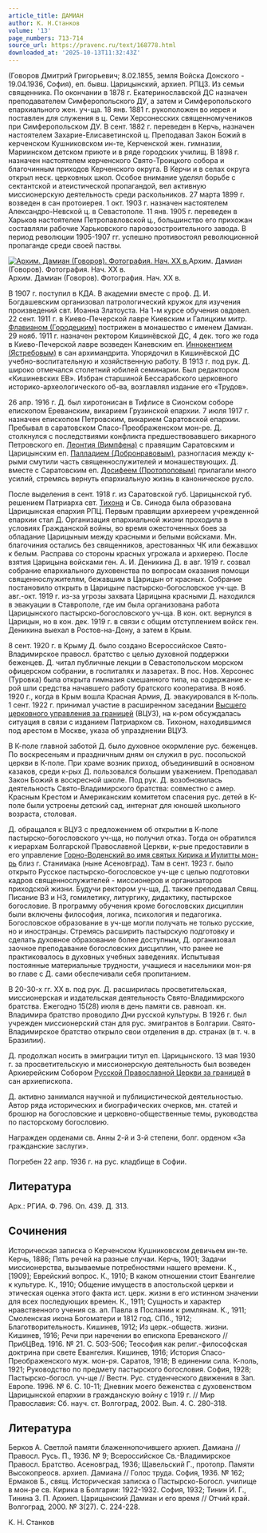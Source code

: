 ```yaml
---
article_title: ДАМИАН
author: К. Н.Станков
volume: '13'
page_numbers: 713-714
source_url: https://pravenc.ru/text/168778.html
downloaded_at: '2025-10-13T11:32:43Z'
---
```


(Говоров Дмитрий Григорьевич; 8.02.1855, земля Войска Донского - 19.04.1936, София), еп. бывш. Царицынский, архиеп. РПЦЗ. Из семьи священника. По окончании в 1878 г. Екатеринославской ДС назначен преподавателем Симферопольского ДУ, а затем и Симферопольского епархиального жен. уч-ща. 18 янв. 1881 г. рукоположен во иерея и поставлен для служения в ц. Семи Херсонесских священномучеников при Симферопольском ДУ. В сент. 1882 г. переведен в Керчь, назначен настоятелем Захарие-Елисаветинской ц. Преподавал Закон Божий в керченском Кушниковском ин-те, Керченской жен. гимназии, Мариинском детском приюте и в ряде городских училищ. В 1898 г. назначен настоятелем керченского Свято-Троицкого собора и благочинным приходов Керченского округа. В Керчи и в селах округа открыл неск. церковных школ. Особое внимание уделял борьбе с сектантской и атеистической пропагандой, вел активную миссионерскую деятельность среди раскольников. 27 марта 1899 г. возведен в сан протоиерея. 1 окт. 1903 г. назначен настоятелем Александро-Невской ц. в Севастополе. 11 янв. 1905 г. переведен в Харьков настоятелем Петропавловской ц., большинство его прихожан составляли рабочие Харьковского паровозостроительного завода. В период революции 1905-1907 гг. успешно противостоял революционной пропаганде среди своей паствы.

[![Архим. Дамиан (Говоров). Фотография. Нач. ХХ в.](https://pravenc.ru/data/922/475/1234/i200.jpg "Кликните для увеличения картинки")](https://pravenc.ru/data/922/475/1234/i400.jpg)Архим. Дамиан (Говоров). Фотография. Нач. ХХ в.  
Архим. Дамиан (Говоров). Фотография. Нач. ХХ в.

В 1907 г. поступил в КДА. В академии вместе с проф. Д. И. Богдашевским организовал патрологический кружок для изучения произведений свт. Иоанна Златоуста. На 1-м курсе обучения овдовел. 22 сент. 1911 г. в Киево-Печерской лавре Киевским и Галицким митр. [Флавианом (Городецким)](<https://pravenc.ru/text/Флавианом (Городецким).html>) пострижен в монашество с именем Дамиан. 29 нояб. 1911 г. назначен ректором Кишинёвской ДС, 4 дек. того же года в Киево-Печерской лавре возведен Каневским еп. [Иннокентием (Ястребовым)](<https://pravenc.ru/text/Иннокентием (Ястребовым).html>) в сан архимандрита. Упорядочил в Кишинёвской ДС учебно-воспитательную и хозяйственную работу. В 1913 г. под рук. Д. широко отмечался столетний юбилей семинарии. Был редактором «Кишиневских ЕВ». Избран старшиной Бессарабского церковного историко-археологического об-ва, возглавлял издание его «Трудов».

26 апр. 1916 г. Д. был хиротонисан в Тифлисе в Сионском соборе епископом Ереванским, викарием Грузинской епархии. 7 июля 1917 г. назначен епископом Петровским, викарием Саратовской епархии. Пребывал в саратовском Спасо-Преображенском мон-ре. Д. столкнулся с последствиями конфликта предшествовавшего викарного Петровского еп. [Леонтия (Вимпфена)](<https://pravenc.ru/text/Леонтия (Вимпфена).html>) с правящим Саратовским и Царицынским еп. [Палладием (Добронравовым)](<https://pravenc.ru/text/Палладием (Добронравовым).html>), разногласия между к-рыми смутили часть священнослужителей и монашествующих. Д. вместе с Саратовским еп. [Досифеем (Протопоповым)](<https://pravenc.ru/text/Досифеем (Протопоповым).html>) прилагали много усилий, стремясь вернуть епархиальную жизнь в каноническое русло.

После выделения в сент. 1918 г. из Саратовской губ. Царицынской губ. решением Патриарха свт. [Тихона](https://pravenc.ru/text/Тихон.html) и Св. Синода была образована Царицынская епархия РПЦ. Первым правящим архиереем учрежденной епархии стал Д. Организация епархиальной жизни проходила в условиях Гражданской войны, во время ожесточенных боев за обладание Царицыным между красными и белыми войсками. Мн. благочиния остались без священников, арестованных ЧК или бежавших к белым. Расправа со стороны красных угрожала и архиерею. После взятия Царицына войсками ген. А. И. Деникина Д. в авг. 1919 г. созвал собрание епархиального духовенства по вопросам оказания помощи священнослужителям, бежавшим в Царицын от красных. Собрание постановило открыть в Царицыне пастырско-богословское уч-ще. В авг.-окт. 1919 г. из-за угрозы захвата Царицына красными Д. находился в эвакуации в Ставрополе, где им была организована работа Царицынского пастырско-богословского уч-ща. В кон. окт. вернулся в Царицын, но в кон. дек. 1919 г. в связи с общим отступлением войск ген. Деникина выехал в Ростов-на-Дону, а затем в Крым.

8 сент. 1920 г. в Крыму Д. было создано Всероссийское Свято-Владимирское правосл. братство с целью духовной поддержки беженцев. Д. читал публичные лекции в Севастопольском морском офицерском собрании, в госпиталях и лазаретах. В пос. Нов. Херсонес (Туровка) была открыта гимназия смешанного типа, на содержание к-рой шли средства начавшего работу братского кооператива. В нояб. 1920 г., когда в Крым вошла Красная Армия, Д. эвакуировался в К-поль. 1 сент. 1922 г. принимал участие в расширенном заседании [Высшего церковного управления за границей](<https://pravenc.ru/text/Высшего церковного управления за границей.html>) (ВЦУЗ), на к-ром обсуждалась ситуация в связи с изданием Патриархом св. Тихоном, находившимся под арестом в Москве, указа об упразднении ВЦУЗ.

В К-поле главной заботой Д. было духовное окормление рус. беженцев. По воскресеньям и праздничным дням он служил в рус. посольской церкви в К-поле. При храме возник приход, объединивший в основном казаков, среди к-рых Д. пользовался большим уважением. Преподавал Закон Божий в воскресной школе. Под рук. Д. возобновилась деятельность Свято-Владимирского братства: совместно с амер. Красным Крестом и Американским комитетом спасения рус. детей в К-поле были устроены детский сад, интернат для юношей школьного возраста, столовая.

Д. обращался к ВЦУЗ с предложением об открытии в К-поле пастырско-богословского уч-ща, но получил отказ. Тогда он обратился к иерархам Болгарской Православной Церкви, к-рые предоставили в его управление [Горно-Воденский во имя святых Кирика и Иулитты мон-рь](<https://pravenc.ru/text/Горно-Воденский во имя святых Кирика и Иулитты мон-рь.html>) близ г. Станимака (ныне Асеновград). Там в сент. 1923 г. было открыто Русское пастырско-богословское уч-ще с целью подготовки кадров священнослужителей - миссионеров и организаторов приходской жизни. Будучи ректором уч-ща, Д. также преподавал Свящ. Писание ВЗ и НЗ, гомилетику, литургику, дидактику, пастырское богословие. В программу обучения кроме богословских дисциплин были включены философия, логика, психология и педагогика. Богословское образование в уч-ще могли получать не только русские, но и иностранцы. Стремясь расширить пастырскую подготовку и сделать духовное образование более доступным, Д. организовал заочное преподавание богословских дисциплин, что ранее не практиковалось в духовных учебных заведениях. Испытывая постоянные материальные трудности, учащиеся и насельники мон-ря во главе с Д. сами обеспечивали себя пропитанием.

В 20-30-х гг. XX в. под рук. Д. расширилась просветительская, миссионерская и издательская деятельность Свято-Владимирского братства. Ежегодно 15(28) июля в день памяти св. равноап. кн. Владимира братство проводило Дни русской культуры. В 1926 г. был учрежден миссионерский стан для рус. эмигрантов в Болгарии. Свято-Владимирское братство открыло свои отделения в др. странах (в т. ч. в Бразилии).

Д. продолжал носить в эмиграции титул еп. Царицынского. 13 мая 1930 г. за просветительскую и миссионерскую деятельность был возведен Архиерейским Собором [Русской Православной Церкви за границей](<https://pravenc.ru/text/Русская Православная Церковь Заграницей.html>) в сан архиепископа.

Д. активно занимался научной и публицистической деятельностью. Автор ряда исторических и биографических очерков, мн. статей и брошюр на богословские и церковно-общественные темы, руководства по пасторскому богословию.

Награжден орденами св. Анны 2-й и 3-й степени, болг. орденом «За гражданские заслуги».

Погребен 22 апр. 1936 г. на рус. кладбище в Софии.

## Литература

Арх.: РГИА. Ф. 796. Оп. 439. Д. 313.

## Сочинения

Историческая записка о Керченском Кушниковском девичьем ин-те. Керчь, 1886; Пять речей на разные случаи. Керчь, 1901; Задачи миссионерства, вызываемые потребностями нашего времени. К., [1909]; Еврейский вопрос. К., 1910; В каком отношении стоит Евангелие к культуре. К., 1910; Общение имуществ в апостольской церкви и этическая оценка этого факта ист. церк. жизни в его истинном значении для всех последующих времен. К., 1911; Сущность и характер нравственного учения св. ап. Павла в Послании к римлянам. К., 1911; Смоленская икона Богоматери и 1812 год. СПб., 1912; Благотворительность. Кишинев, 1912; Из церк.-обществ. жизни. Кишинев, 1916; Речи при наречении во епископа Ереванского // ПрибЦВед. 1916. № 21. С. 503-506; Теософия как религ.-философская доктрина при свете Евангелия. Кишинев, 1916; История Спасо-Преображенского муж. мон-ря. Саратов, 1918; В единении сила. К-поль, 1921; Руководство по предмету пастырского богословия. София, 1928; Пастырско-богосл. уч-ще // Вестн. Рус. студенческого движения в Зап. Европе. 1996. № 6. С. 10-11; Дневник моего беженства с духовенством Царицынской епархии в гражданскую войну с 1919 г. // Мир Православия: Сб. науч. ст. Волгоград, 2002. Вып. 4. С. 280-318.

## Литература

Берков А. Светлой памяти блаженнопочившего архиеп. Дамиана // Правосл. Русь. П., 1936. № 9; Всероссийское Св.-Владимирское Правосл. Братство. Асеновград, 1936; Щавельский Г., протопр. Памяти Высокопреосв. архиеп. Дамиана // Голос труда. София, 1936. № 162; Ермаков Б., свящ. Историческая записка о Пастырско-Богосл. училище в мон-ре св. Кирика в Болгарии: 1922-1932. София, 1932; Тинин И. Г., Тинина З. П. Архиеп. Царицынский Дамиан и его время // Отчий край. Волгоград, 2000. № 3(27). С. 224-228.

К. Н.  Станков
